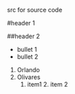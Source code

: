 src for source code

#header 1

##header 2

- bullet 1
- bullet 2

1. Orlando
2. Olivares
   1. item1
      2. item 2